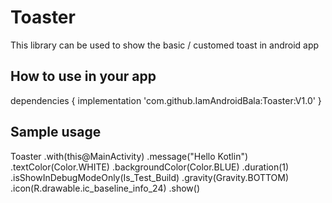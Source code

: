 <h1>Toaster</h1>

<p>This library can be used to show the basic / customed toast in android app</p>

<h2>How to use in your app</h2>

dependencies {
   implementation 'com.github.IamAndroidBala:Toaster:V1.0'
}

<h2>Sample usage</h2>

<p> Toaster
            .with(this@MainActivity)
            .message("Hello Kotlin")
            .textColor(Color.WHITE)
            .backgroundColor(Color.BLUE)
            .duration(1)
            .isShowInDebugModeOnly(Is_Test_Build)
            .gravity(Gravity.BOTTOM)
            .icon(R.drawable.ic_baseline_info_24)
            .show()
</p>




